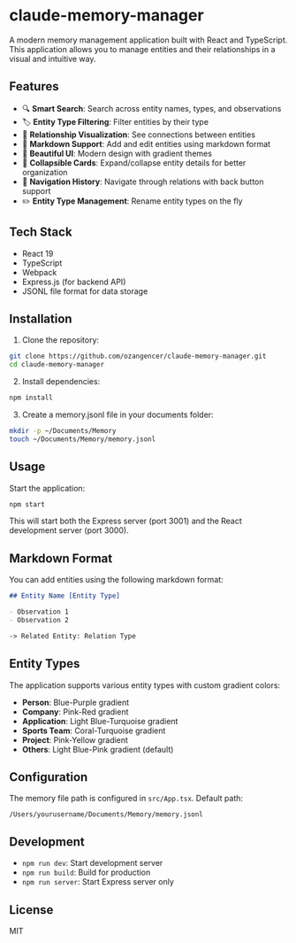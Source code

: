 # claude-memory-manager

A modern memory management application built with React and TypeScript. This application allows you to manage entities and their relationships in a visual and intuitive way.

## Features

- 🔍 **Smart Search**: Search across entity names, types, and observations
- 🏷️ **Entity Type Filtering**: Filter entities by their type
- 🔗 **Relationship Visualization**: See connections between entities
- 📝 **Markdown Support**: Add and edit entities using markdown format
- 🎨 **Beautiful UI**: Modern design with gradient themes
- 🔄 **Collapsible Cards**: Expand/collapse entity details for better organization
- 🏃 **Navigation History**: Navigate through relations with back button support
- ✏️ **Entity Type Management**: Rename entity types on the fly

## Tech Stack

- React 19
- TypeScript
- Webpack
- Express.js (for backend API)
- JSONL file format for data storage

## Installation

1. Clone the repository:
```bash
git clone https://github.com/ozangencer/claude-memory-manager.git
cd claude-memory-manager
```

2. Install dependencies:
```bash
npm install
```

3. Create a memory.jsonl file in your documents folder:
```bash
mkdir -p ~/Documents/Memory
touch ~/Documents/Memory/memory.jsonl
```

## Usage

Start the application:
```bash
npm start
```

This will start both the Express server (port 3001) and the React development server (port 3000).

## Markdown Format

You can add entities using the following markdown format:

```markdown
## Entity Name [Entity Type]

- Observation 1
- Observation 2

-> Related Entity: Relation Type
```

## Entity Types

The application supports various entity types with custom gradient colors:

- **Person**: Blue-Purple gradient
- **Company**: Pink-Red gradient
- **Application**: Light Blue-Turquoise gradient
- **Sports Team**: Coral-Turquoise gradient
- **Project**: Pink-Yellow gradient
- **Others**: Light Blue-Pink gradient (default)

## Configuration

The memory file path is configured in `src/App.tsx`. Default path:
```
/Users/yourusername/Documents/Memory/memory.jsonl
```

## Development

- `npm run dev`: Start development server
- `npm run build`: Build for production
- `npm run server`: Start Express server only

## License

MIT